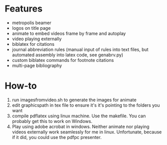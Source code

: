 # Features

- metropolis beamer
- logos on title page
- animate to embed videos frame by frame and autoplay
- video playing externally
- biblatex for citations
- journal abbreviation rules (manual input of rules into text files, but automated assembly into latex code, see genabrv.py)
- custom biblatex commands for footnote citations
- multi-page bibliography




# How-to

1. run imagesfromvideo.sh to generate the images for animate
2. edit graphicspath in tex file to ensure it's it's pointing to the folders you want
3. compile pdflatex using linux machine. Use the makefile. You can probably get this to work on Windows.
4. Play using adobe acrobat in windows. Neither animate nor playing videos externally work seamlessly for me in linux. Unfortunate, because if it did, you could use the pdfpc presenter.